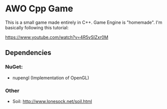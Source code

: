 # AWO Cpp Game

This is a small game made entirely in C++. Game Engine is "homemade". I'm basically following this tutorial:

<https://www.youtube.com/watch?v=4R5vSIZxr0M>

## Dependencies
### NuGet:
- nupengl (Implementation of OpenGL)

### Other
- Soil: <http://www.lonesock.net/soil.html>
